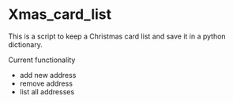 # Xmas_card_list

This is a script to keep a Christmas card list and save it in a python dictionary. 

Current functionality
  - add new address
  - remove address
  - list all addresses
